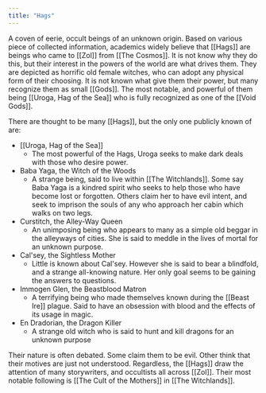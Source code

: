 ```yaml
---
title: "Hags"
---
```

A coven of eerie, occult beings of an unknown origin. Based on various piece of collected information, academics widely believe that [[Hags]] are beings who came to [[Zol]] from [[The Cosmos]]. It is not know why they do this, but their interest in the powers of the world are what drives them. They are depicted as horrific old female witches, who can adopt any physical form of their choosing. It is not known what give them their power, but many recognize them as small [[Gods]]. The most notable, and powerful of them being [[Uroga, Hag of the Sea]] who is fully recognized as one of the [[Void Gods]].

There are thought to be many [[Hags]], but the only one publicly known of are:
- [[Uroga, Hag of the Sea]]
	- The most powerful of the Hags, Uroga seeks to make dark deals with those who desire power.
- Baba Yaga, the Witch of the Woods
	- A strange being, said to live within [[The Witchlands]]. Some say Baba Yaga is a kindred spirit who seeks to help those who have become lost or forgotten. Others claim her to have evil intent, and seek to imprison the souls of any who approach her cabin which walks on two legs.
- Curstitch, the Alley-Way Queen
	- An unimposing being who appears to many as a simple old beggar in the alleyways of cities. She is said to meddle in the lives of mortal for an unknown purpose.
- Cal'sey, the Sightless Mother
	- Little is known about Cal'sey. However she is said to bear a blindfold, and a strange all-knowing nature. Her only goal seems to be gaining the answers to questions.
- Immogen Glen, the Beastblood Matron
	- A terrifying being who made themselves known during the [[Beast Ire]] plague. Said to have an obsession with blood and the effects of its usage in magic.
- En Dradorian, the Dragon Killer
	- A strange old witch who is said to hunt and kill dragons for an unknown purpose

Their nature is often debated. Some claim them to be evil. Other think that their motives are just not understood. Regardless, the [[Hags]] draw the attention of many storywriters, and occultists all across [[Zol]]. Their most notable following is [[The Cult of the Mothers]] in [[The Witchlands]].